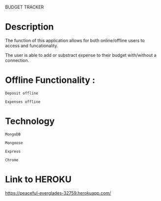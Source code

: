 BUDGET TRACKER

# Description
The function of this application allows for both online/offline users to access and funcationality.

The user is able to add or substract expense to their budget with/without a connection.

# Offline Functionality :

    Deposit offline

    Expenses offline

# Technology

    MongoDB

    Mongoose

    Express

    Chrome

# Link to HEROKU
https://peaceful-everglades-32759.herokuapp.com/